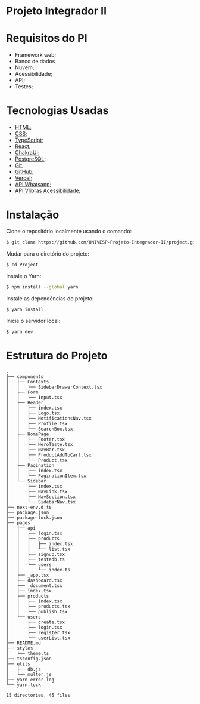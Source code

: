 # Projeto Integrador II

# Requisitos do PI
* Framework web;
* Banco de dados
* Nuvem;
* Acessibilidade;
* API;
* Testes;

# Tecnologias Usadas
* [HTML](https://www.w3schools.com/html/default.asp);
* [CSS](https://www.w3schools.com/css/default.asp);
* [TypeScript](https://www.typescriptlang.org/);
* [React](https://pt-br.legacy.reactjs.org/);
* [ChakraUI](https://chakra-ui.com/);
* [PostgreSQL](https://www.postgresql.org/docs/);
* [Git](https://git-scm.com/book/en/v2/Getting-Started-Installing-Git);
* [GitHub](https://github.com/);
* [Vercel](https://vercel.com/docs);
* [API Whatsapp](https://business.whatsapp.com/developers/developer-hub);
* [API Vlibras Acessibilidade](https://vlibras.gov.br/doc/widget/installation/webpageintegration.html?_ga=2.205222480.1595640842.1682445746-816840059.1655413110);
  


# Instalação
Clone o repositório localmente usando o comando:
```bash
$ git clone https://github.com/UNIVESP-Projeto-Integrador-II/project.git
```
Mudar para o diretório do projeto:
```bash
$ cd Project
```
Instale o Yarn:
```bash
$ npm install --global yarn
```
Instale as dependências do projeto:
```bash
$ yarn install
```
Inicie o servidor local:
```bash
$ yarn dev
```

# Estrutura do Projeto
```
.
├── components
│   ├── Contexts
│   │   └── SidebarDrawerContext.tsx
│   ├── Form
│   │   └── Input.tsx
│   ├── Header
│   │   ├── index.tsx
│   │   ├── Logo.tsx
│   │   ├── NotificationsNav.tsx
│   │   ├── Profile.tsx
│   │   └── SearchBox.tsx
│   ├── HomePage
│   │   ├── Footer.tsx
│   │   ├── HeroTeste.tsx
│   │   ├── NavBar.tsx
│   │   ├── ProductAddToCart.tsx
│   │   └── Product.tsx
│   ├── Pagination
│   │   ├── index.tsx
│   │   └── PaginationItem.tsx
│   └── Sidebar
│       ├── index.tsx
│       ├── NavLink.tsx
│       ├── NavSection.tsx
│       └── SidebarNav.tsx
├── next-env.d.ts
├── package.json
├── package-lock.json
├── pages
│   ├── api
│   │   ├── login.tsx
│   │   ├── products
│   │   │   ├── index.tsx
│   │   │   └── list.tsx
│   │   ├── signup.tsx
│   │   ├── testedb.ts
│   │   └── users
│   │       └── index.ts
│   ├── _app.tsx
│   ├── dashboard.tsx
│   ├── _document.tsx
│   ├── index.tsx
│   ├── products
│   │   ├── index.tsx
│   │   ├── products.tsx
│   │   └── publish.tsx
│   └── users
│       ├── create.tsx
│       ├── login.tsx
│       ├── register.tsx
│       └── userList.tsx
├── README.md
├── styles
│   └── theme.ts
├── tsconfig.json
├── utils
│   ├── db.js
│   └── multer.js
├── yarn-error.log
└── yarn.lock

15 directories, 45 files
```
